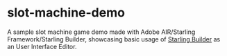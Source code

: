 # slot-machine-demo
A sample slot machine game demo made with Adobe AIR/Starling Framework/Starling Builder, showcasing basic usage of [Starling Builder](https://starlingbuilder.github.io) as an User Interface Editor.
